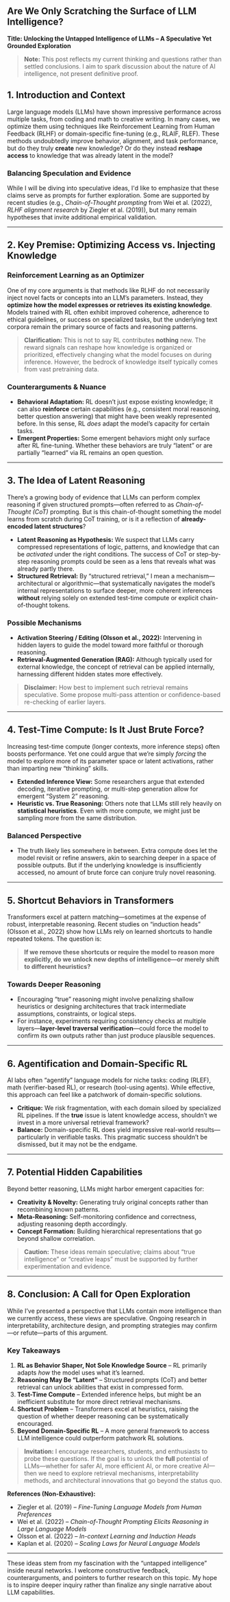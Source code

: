 ## **Are We Only Scratching the Surface of LLM Intelligence?**

**Title: Unlocking the Untapped Intelligence of LLMs – A Speculative Yet Grounded Exploration**

> **Note:** This post reflects my current thinking and questions rather than settled conclusions. I aim to spark discussion about the nature of AI intelligence, not present definitive proof.

## **1. Introduction and Context**

Large language models (LLMs) have shown impressive performance across multiple tasks, from coding and math to creative writing. In many cases, we optimize them using techniques like Reinforcement Learning from Human Feedback (RLHF) or domain-specific fine-tuning (e.g., RLAIF, RLEF). These methods undoubtedly improve behavior, alignment, and task performance, but do they truly **create** new knowledge? Or do they instead **reshape access** to knowledge that was already latent in the model?

### **Balancing Speculation and Evidence**

While I will be diving into speculative ideas, I'd like to emphasize that these claims serve as prompts for further exploration. Some are supported by recent studies (e.g., *Chain-of-Thought prompting* from Wei et al. (2022), *RLHF alignment research* by Ziegler et al. (2019)), but many remain hypotheses that invite additional empirical validation.

---

## **2. Key Premise: Optimizing Access vs. Injecting Knowledge**

### **Reinforcement Learning as an Optimizer**

One of my core arguments is that methods like RLHF do not necessarily inject novel facts or concepts into an LLM’s parameters. Instead, they **optimize how the model expresses or retrieves its existing knowledge**. Models trained with RL often exhibit improved coherence, adherence to ethical guidelines, or success on specialized tasks, but the underlying text corpora remain the primary source of facts and reasoning patterns.

> **Clarification:** This is not to say RL contributes **nothing** new. The reward signals can reshape how knowledge is organized or prioritized, effectively changing what the model focuses on during inference. However, the bedrock of knowledge itself typically comes from vast pretraining data.

### **Counterarguments & Nuance**

- **Behavioral Adaptation:** RL doesn’t just expose existing knowledge; it can also **reinforce** certain capabilities (e.g., consistent moral reasoning, better question answering) that might have been weakly represented before. In this sense, RL *does* adapt the model’s capacity for certain tasks.
- **Emergent Properties:** Some emergent behaviors might only surface after RL fine-tuning. Whether these behaviors are truly “latent” or are partially “learned” via RL remains an open question.

---

## **3. The Idea of Latent Reasoning**

There’s a growing body of evidence that LLMs can perform complex reasoning if given structured prompts—often referred to as *Chain-of-Thought (CoT)* prompting. But is this chain-of-thought something the model learns from scratch during CoT training, or is it a reflection of **already-encoded latent structures**?

- **Latent Reasoning as Hypothesis:** We suspect that LLMs carry compressed representations of logic, patterns, and knowledge that can be *activated* under the right conditions. The success of CoT or step-by-step reasoning prompts could be seen as a lens that reveals what was already partly there.
- **Structured Retrieval:** By “structured retrieval,” I mean a mechanism—architectural or algorithmic—that systematically navigates the model’s internal representations to surface deeper, more coherent inferences **without** relying solely on extended test-time compute or explicit chain-of-thought tokens.

### **Possible Mechanisms**

- **Activation Steering / Editing (Olsson et al., 2022):** Intervening in hidden layers to guide the model toward more faithful or thorough reasoning.
- **Retrieval-Augmented Generation (RAG):** Although typically used for external knowledge, the concept of retrieval can be applied internally, harnessing different hidden states more effectively.

> **Disclaimer:** How best to implement such retrieval remains speculative. Some propose multi-pass attention or confidence-based re-checking of earlier layers.

---

## **4. Test-Time Compute: Is It Just Brute Force?**

Increasing test-time compute (longer contexts, more inference steps) often boosts performance. Yet one could argue that we’re simply *forcing* the model to explore more of its parameter space or latent activations, rather than imparting new “thinking” skills.

- **Extended Inference View:** Some researchers argue that extended decoding, iterative prompting, or multi-step generation allow for emergent “System 2” reasoning.
- **Heuristic vs. True Reasoning:** Others note that LLMs still rely heavily on **statistical heuristics**. Even with more compute, we might just be sampling more from the same distribution.

### **Balanced Perspective**

- The truth likely lies somewhere in between. Extra compute does let the model revisit or refine answers, akin to searching deeper in a space of possible outputs. But if the underlying knowledge is insufficiently accessed, no amount of brute force can conjure truly novel reasoning.

---

## **5. Shortcut Behaviors in Transformers**

Transformers excel at pattern matching—sometimes at the expense of robust, interpretable reasoning. Recent studies on “induction heads” (Olsson et al., 2022) show how LLMs rely on learned shortcuts to handle repeated tokens. The question is:

> **If we remove these shortcuts or require the model to reason more explicitly, do we unlock new depths of intelligence—or merely shift to different heuristics?**

### **Towards Deeper Reasoning**

- Encouraging “true” reasoning might involve penalizing shallow heuristics or designing architectures that track intermediate assumptions, constraints, or logical steps.
- For instance, experiments requiring consistency checks at multiple layers—**layer-level traversal verification**—could force the model to confirm its own outputs rather than just produce plausible sequences.

---

## **6. Agentification and Domain-Specific RL**

AI labs often “agentify” language models for niche tasks: coding (RLEF), math (verifier-based RL), or research (tool-using agents). While effective, this approach can feel like a patchwork of domain-specific solutions.

- **Critique:** We risk fragmentation, with each domain siloed by specialized RL pipelines. If the **true** issue is latent knowledge access, shouldn’t we invest in a more universal retrieval framework?
- **Balance:** Domain-specific RL does yield impressive real-world results—particularly in verifiable tasks. This pragmatic success shouldn’t be dismissed, but it may not be the endgame.

---

## **7. Potential Hidden Capabilities**

Beyond better reasoning, LLMs might harbor emergent capacities for:

- **Creativity & Novelty:** Generating truly original concepts rather than recombining known patterns.
- **Meta-Reasoning:** Self-monitoring confidence and correctness, adjusting reasoning depth accordingly.
- **Concept Formation:** Building hierarchical representations that go beyond shallow correlation.

> **Caution:** These ideas remain speculative; claims about “true intelligence” or “creative leaps” must be supported by further experimentation and evidence.

---

## **8. Conclusion: A Call for Open Exploration**

While I’ve presented a perspective that LLMs contain more intelligence than we currently access, these views are speculative. Ongoing research in interpretability, architecture design, and prompting strategies may confirm—or refute—parts of this argument.

### **Key Takeaways**

1. **RL as Behavior Shaper, Not Sole Knowledge Source** – RL primarily adapts *how* the model uses what it’s learned.
2. **Reasoning May Be “Latent”** – Structured prompts (CoT) and better retrieval can unlock abilities that exist in compressed form.
3. **Test-Time Compute** – Extended inference helps, but might be an inefficient substitute for more direct retrieval mechanisms.
4. **Shortcut Problem** – Transformers excel at heuristics, raising the question of whether deeper reasoning can be systematically encouraged.
5. **Beyond Domain-Specific RL** – A more general framework to access LLM intelligence could outperform patchwork RL solutions.

> **Invitation:** I encourage researchers, students, and enthusiasts to probe these questions. If the goal is to unlock the **full** potential of LLMs—whether for safer AI, more efficient AI, or more creative AI—then we need to explore retrieval mechanisms, interpretability methods, and architectural innovations that go beyond the status quo.

**References (Non-Exhaustive):**

- Ziegler et al. (2019) – *Fine-Tuning Language Models from Human Preferences*
- Wei et al. (2022) – *Chain-of-Thought Prompting Elicits Reasoning in Large Language Models*
- Olsson et al. (2022) – *In-context Learning and Induction Heads*
- Kaplan et al. (2020) – *Scaling Laws for Neural Language Models*

---

These ideas stem from my fascination with the “untapped intelligence” inside neural networks. I welcome constructive feedback, counterarguments, and pointers to further research on this topic. My hope is to inspire deeper inquiry rather than finalize any single narrative about LLM capabilities.

